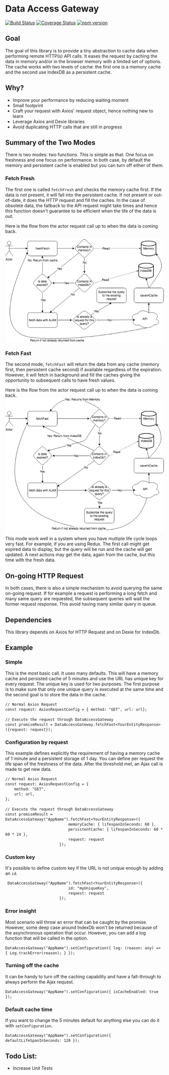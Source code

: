 # Data Access Gateway

[![Build Status](https://travis-ci.org/MrDesjardins/dataaccessgateway.svg?branch=master)](https://travis-ci.org/MrDesjardins/dataaccessgateway)
[![Coverage Status](https://coveralls.io/repos/github/MrDesjardins/dataaccessgateway/badge.svg?branch=master)](https://coveralls.io/github/MrDesjardins/dataaccessgateway?branch=master)
[![npm version](https://badge.fury.io/js/dataaccessgateway.svg)](https://badge.fury.io/js/dataaccessgateway)

## Goal
The goal of this library is to provide a tiny abstraction to cache data when performing remote HTTP(s) API calls. It eases the request by caching the data in memory and/or in the browser memory with a limited set of options. The cache works with two levels of cache: the first one is a memory cache and the second use IndexDB as a persistent cache.

## Why?

- Improve your performance by reducing waiting moment
- Small footprint
- Craft your request with Axios' request object, hence nothing new to learn
- Leverage Axios and Dexie libraries
- Avoid duplicating HTTP calls that are still in progress

## Summary of the Two Modes

There is two modes: two functions. This is simple as that. One focus on freshness and one focus on performance. In both case, by default the memory and persistent cache is enabled but you can turn off either of them.

### Fetch Fresh 
The first one is called `fetchFresh` and checks the memory cache first. If the data is not present, it will fall into the persistent cache. If not present or out-of-date, it does the HTTP request and fill the caches. In the case of obsolete data, the fallback to the API request might take times and hence this function doesn't guarantee to be efficient when the life of the data is out. 

Here is the flow from the actor request call up to when the data is coming back.

![alt text](https://github.com/MrDesjardins/dataaccessgateway/raw/master/images/freshFetchFlowDiagram.png "Fresh Fetch Flow Diagram")

### Fetch Fast 

The second mode, `fetchFast` will return the data from any cache (memory first, then persistent cache second) if available regardless of the expiration. However, it will fetch in background and fill the caches giving the opportunity to subsequent calls to have fresh values.

Here is the flow from the actor request call up to when the data is coming back.
![alt text](https://github.com/MrDesjardins/dataaccessgateway/raw/master/images/fastFetchFlowDiagram.png "Fast Fetch Flow Diagram")

This mode work well in a system where you have multiple life cycle loops very fast. For example, if you are using Redux. The first call might get expired data to display, but the query will be run and the cache will get updated. A next actions may get the data, again from the cache, but this time with the fresh data.

## On-going HTTP Request

In both cases, there is also a simple mechanism to avoid querying the same on-going request. If for example a request is performing a long fetch and many same query are requested, the subsequent queries will wait the former request response. This avoid having many similar query in queue.

## Dependencies 
This library depends on Axios for HTTP Request and on Dexie for IndexDb.

## Example
### Simple
This is the most basic call. It uses many defaults. This will have a memory cache and persisted cache of 5 minutes and use the URL has unique key for every request. The unique key is used for two purposes. The first purpose is to make sure that only one unique query is executed at the same time and the second goal is to store the data in the cache.
```
// Normal Axios Request
const request: AxiosRequestConfig = { method: "GET", url: url};

// Execute the request through DataAccessGateway
const promiseResult = DataAccessGateway.fetchFast<YourEntityResponse>({request: request});
``` 
### Configuration by request
This example defines explicitly the requirement of having a memory cache of 1 minute and a persistent storage of 1 day. You can define per request the life span of the freshness of the data. After the threshold met, an Ajax call is made to get new data.
```
// Normal Axios Request
const request: AxiosRequestConfig = {
    method: "GET",
    url: url,
};

// Execute the request through DataAccessGateway
const promiseResult = DataAccessGateway("AppName").fetchFast<YourEntityResponse>({
                            memoryCache: { lifespanInSeconds: 60 },
                            persistentCache: { lifespanInSeconds: 60 * 60 * 24 },
                            request: request
                        });
``` 

### Custom key
It's possible to define custom key if the URL is not unique enough by adding an `id`.
``` 
 DataAccessGateway("AppName").fetchFast<YourEntityResponse>({
                            id: "myUniqueKey",
                            request: request
                        });
``` 

### Error insight
Most scenario will throw an error that can be caught by the promise. However, some deep case around IndexDb won't be returned because of the asynchronous operation that occur. However, you can add a log function that will be called in the option.
```
DataAccessGateway("AppName").setConfiguration({ log: (reason: any) => { Log.trackError(reason); } });
``` 

### Turning off the cache
It can be handy to turn off the caching capability and have a fall-through to always perform the Ajax request.
``` 
DataAccessGateway("AppName").setConfiguration({ isCacheEnabled: true });
``` 

### Default cache time
If you want to change the 5 minutes default for anything else you can do it with `setConfiguration`.
``` 
DataAccessGateway("AppName").setConfiguration({ defaultLifeSpanInSeconds: 120 });
``` 
## Todo List:
- Increase Unit Tests
